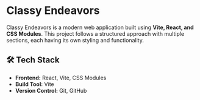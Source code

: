 # Classy Endeavors

Classy Endeavors is a modern web application built using **Vite, React, and CSS Modules**. This project follows a structured approach with multiple sections, each having its own styling and functionality.

## 🛠 Tech Stack
- **Frontend:** React, Vite, CSS Modules
- **Build Tool:** Vite
- **Version Control:** Git, GitHub
